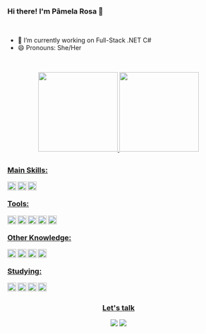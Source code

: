 ### Hi there! I'm Pâmela Rosa 👋
<br>

  * 💼 I’m currently working on Full-Stack .NET C#    
  * 😄 Pronouns: She/Her  
    
  ##
  
<br>
<div align="center">
  <a href="https://github.com/pamelarosa">
  <img height="180em" src="https://github-readme-stats.vercel.app/api?username=pamelarosa&show_icons=true&theme=radical&include_all_commits=true&count_private=true"/>
  <img height="180em" src="https://github-readme-stats.vercel.app/api/top-langs/?username=pamelarosa&layout=compact&langs_count=7&theme=radical"/>
</div>
     
  ##
  
<div align="left" style="display: inline_block">
  <h3>Main Skills:</h3>
  <img align="left" alt="Js" height="20" width="auto" src="https://img.shields.io/badge/JavaScript-F7DF1E?style=for-the-badge&logo=javascript&logoColor=black">
  <img align="left" alt="HTML" height="20" width="auto" src="https://img.shields.io/badge/HTML5-E34F26?style=for-the-badge&logo=html5&logoColor=white">
  <img align="left" alt="CSS" height="20" width="auto" src="https://img.shields.io/badge/CSS3-1572B6?style=for-the-badge&logo=css3&logoColor=white">
</div>
 <br>
 <div align="left" style="display: inline_block">
  <h3>Tools:</h3>
  <img align="left" alt="vSCode" height="20" width="auto" src="https://img.shields.io/badge/Visual_Studio_Code-0078D4?style=for-the-badge&logo=visual%20studio%20code&logoColor=white">
  <img align="left" alt="github" height="20" width="auto" src="https://img.shields.io/badge/GitHub-100000?style=for-the-badge&logo=github&logoColor=white">
  <img align="left" alt="git" height="20" width="auto" src="https://img.shields.io/badge/GIT-E44C30?style=for-the-badge&logo=git&logoColor=white">
  <img align="left" alt="windows" height="20" width="auto" src="https://img.shields.io/badge/Windows-0078D6?style=for-the-badge&logo=windows&logoColor=white">
  <img align="left" alt="ubuntu" height="20" width="auto" src="https://img.shields.io/badge/Ubuntu-E95420?style=for-the-badge&logo=ubuntu&logoColor=white">
</div>
 <br>
 <div align="left" style="display: inline_block">
  <h3>Other Knowledge:</h3>
  <img align="left" alt="Figma" height="20" width="auto" src="https://img.shields.io/badge/Figma-F24E1E?style=for-the-badge&logo=figma&logoColor=white">
  <img align="left" alt="Saas" height="20" width="auto" src="https://img.shields.io/badge/Sass-CC6699?style=for-the-badge&logo=sass&logoColor=white">
  <img align="left" alt="Bootstrap" height="20" width="auto" src="https://img.shields.io/badge/Bootstrap-563D7C?style=for-the-badge&logo=bootstrap&logoColor=white">
  <img align="left" alt="Jquery" height="20" width="auto" src="https://img.shields.io/badge/jQuery-0769AD?style=for-the-badge&logo=jquery&logoColor=white">
</div>
  <br>
 <div align="left" style="display: inline_block">
  <h3>Studying:</h3>
    <img align="left" alt=".net" height="20" width="auto" src="https://img.shields.io/badge/.NET-5C2D91?style=for-the-badge&logo=.net&logoColor=white">
    <img align="left" alt="c#" height="20" width="auto" src="https://img.shields.io/badge/C%23-239120?style=for-the-badge&logo=c-sharp&logoColor=white">
    <img align="left" alt="Js" height="20" width="auto" src="https://img.shields.io/badge/JavaScript-F7DF1E?style=for-the-badge&logo=javascript&logoColor=black">
    <img align="left" alt="mysql" height="20" width="auto" src="https://img.shields.io/badge/MySQL-00000F?style=for-the-badge&logo=mysql&logoColor=white">
 </div>
  <br>   
 
  ##
  
<div align="center" style="display: block"> 
  <h3>Let's talk</h3>
  <a href = "mailto:pa.rosa4@gmail.com"><img src="https://img.shields.io/badge/-Gmail-%23333?style=for-the-badge&logo=gmail&logoColor=white" target="_blank"></a>
  <a href="https://www.linkedin.com/in/pamela-franciela-rosa" target="_blank"><img src="https://img.shields.io/badge/-LinkedIn-%230077B5?style=for-the-badge&logo=linkedin&logoColor=white" target="_blank"></a> 
</div>
<!--
**PamelaRosa/PamelaRosa** is a ✨ _special_ ✨ repository because its `README.md` (this file) appears on your GitHub profile.

Here are some ideas to get you started:

- 🔭 I’m currently working on ...
- 🌱 I’m currently learning ...
- 👯 I’m looking to collaborate on ...
- 🤔 I’m looking for help with ...
- 💬 Ask me about ...
- 📫 How to reach me: ...
- 😄 Pronouns: ...
- ⚡ Fun fact: ...
-->
